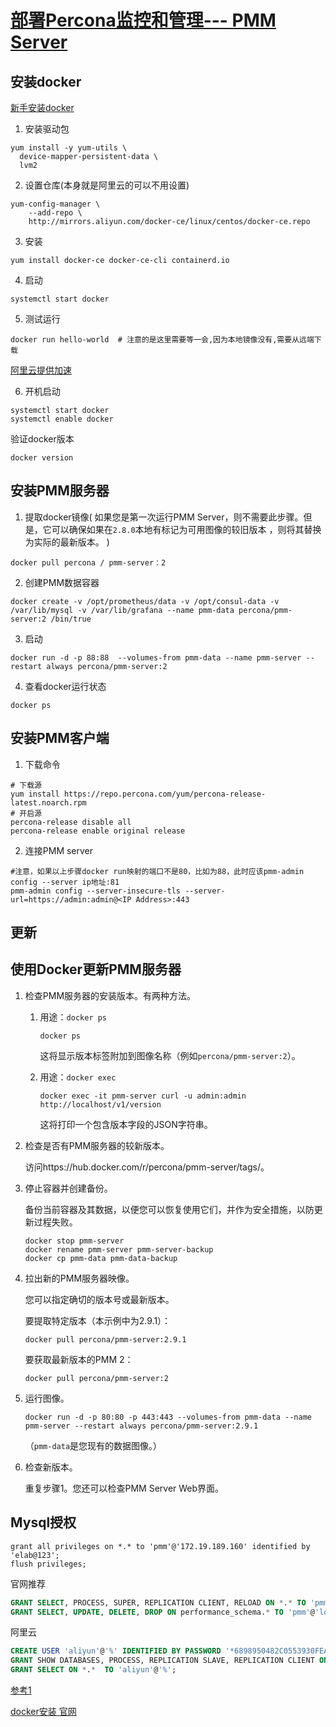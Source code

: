 # [部署Percona监控和管理--- PMM Server](https://www.cnblogs.com/yancun8141/articles/10837638.html)

## 安装docker

[新手安装docker](https://www.runoob.com/docker/centos-docker-install.html)

1. 安装驱动包

```shell
yum install -y yum-utils \
  device-mapper-persistent-data \
  lvm2
```

2. 设置仓库(本身就是阿里云的可以不用设置)

```shell
yum-config-manager \
    --add-repo \
    http://mirrors.aliyun.com/docker-ce/linux/centos/docker-ce.repo
```

3. 安装

```shell
yum install docker-ce docker-ce-cli containerd.io
```

4. 启动

```shell
systemctl start docker
```

5. 测试运行

```shell
docker run hello-world  # 注意的是这里需要等一会,因为本地镜像没有,需要从远端下载
```

[阿里云提供加速](https://cr.console.aliyun.com/cn-hangzhou/instances/mirrors)

6. 开机启动

```shell
systemctl start docker
systemctl enable docker
```

验证docker版本

```shell
docker version
```

## 安装PMM服务器

1. 提取docker镜像( 如果您是第一次运行PMM Server，则不需要此步骤。但是，它可以确保如果在`2.8.0`本地有标记为可用图像的较旧版本 ，则将其替换为实际的最新版本。 )

```shell
docker pull percona / pmm-server：2
```

2. 创建PMM数据容器

```shell
docker create -v /opt/prometheus/data -v /opt/consul-data -v /var/lib/mysql -v /var/lib/grafana --name pmm-data percona/pmm-server:2 /bin/true
```

3. 启动

```shell
docker run -d -p 88:88  --volumes-from pmm-data --name pmm-server --restart always percona/pmm-server:2
```

4. 查看docker运行状态

```shell
docker ps
```

## 安装PMM客户端

1. 下载命令

```shell
# 下载源
yum install https://repo.percona.com/yum/percona-release-latest.noarch.rpm
# 开启源
percona-release disable all
percona-release enable original release
```



2. 连接PMM server

```shell
#注意，如果以上步骤docker run映射的端口不是80，比如为88，此时应该pmm-admin config --server ip地址:81
pmm-admin config --server-insecure-tls --server-url=https://admin:admin@<IP Address>:443
```



## 更新

## 使用Docker更新PMM服务器

1. 检查PMM服务器的安装版本。有两种方法。

   1. 用途：`docker ps`

      ```
      docker ps
      ```

      这将显示版本标签附加到图像名称（例如`percona/pmm-server:2`）。

   2. 用途：`docker exec`

      ```
      docker exec -it pmm-server curl -u admin:admin http://localhost/v1/version
      ```

      这将打印一个包含版本字段的JSON字符串。

2. 检查是否有PMM服务器的较新版本。

   访问https://hub.docker.com/r/percona/pmm-server/tags/。

3. 停止容器并创建备份。

   备份当前容器及其数据，以便您可以恢复使用它们，并作为安全措施，以防更新过程失败。

   ```
   docker stop pmm-server
   docker rename pmm-server pmm-server-backup
   docker cp pmm-data pmm-data-backup
   ```

4. 拉出新的PMM服务器映像。

   您可以指定确切的版本号或最新版本。

   要提取特定版本（本示例中为2.9.1）：

   ```
   docker pull percona/pmm-server:2.9.1
   ```

   要获取最新版本的PMM 2：

   ```
   docker pull percona/pmm-server:2
   ```

5. 运行图像。

   ```
   docker run -d -p 80:80 -p 443:443 --volumes-from pmm-data --name pmm-server --restart always percona/pmm-server:2.9.1
   ```

   （`pmm-data`是您现有的数据图像。）

6. 检查新版本。

   重复步骤1。您还可以检查PMM Server Web界面。



## Mysql授权

```
grant all privileges on *.* to 'pmm'@'172.19.189.160' identified by 'elab@123';
flush privileges;
```

官网推荐

```sql
GRANT SELECT, PROCESS, SUPER, REPLICATION CLIENT, RELOAD ON *.* TO 'pmm'@' localhost' IDENTIFIED BY 'pass' WITH MAX_USER_CONNECTIONS 10;
GRANT SELECT, UPDATE, DELETE, DROP ON performance_schema.* TO 'pmm'@'localhost';
```

阿里云

```sql
CREATE USER 'aliyun'@'%' IDENTIFIED BY PASSWORD '*6898950482C0553930FEA33664F18143369FB1FD';
GRANT SHOW DATABASES, PROCESS, REPLICATION SLAVE, REPLICATION CLIENT ON *.* TO 'aliyun'@'%';
GRANT SELECT ON *.*  TO 'aliyun'@'%';
```



[参考1](https://mritd.me/2020/01/21/set-up-percona-server/)

[docker安装 官网](https://www.percona.com/doc/percona-monitoring-and-management/2.x/install/docker.html)

